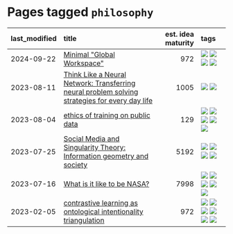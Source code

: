 # Pages tagged `philosophy`

|last_modified|title|est. idea maturity|tags
|:---|:---|---:|:---|
|2024-09-22|[Minimal "Global Workspace"](../pubsub_for_gwt.md)|972|[![](https://img.shields.io/badge/tag-agentic-71e862)](../tags/agentic.md) [![](https://img.shields.io/badge/tag-experimental-7c795e)](../tags/experimental.md) [![](https://img.shields.io/badge/tag-open_source-deeba9)](../tags/open_source.md) [![](https://img.shields.io/badge/tag-philosophy-36f98)](../tags/philosophy.md)|
|2023-08-11|[Think Like a Neural Network: Transferring neural problem solving strategies for every day life](../think_like_an_ann.md)|1005|[![](https://img.shields.io/badge/tag-philosophy-36f98)](../tags/philosophy.md) [![](https://img.shields.io/badge/tag-publication-98b52b)](../tags/publication.md)|
|2023-08-04|[ethics of training on public data](../ethics_of_public_data.md)|129|[![](https://img.shields.io/badge/tag-ai_ethics-1661bc)](../tags/ai_ethics.md) [![](https://img.shields.io/badge/tag-ethics-296bb1)](../tags/ethics.md) [![](https://img.shields.io/badge/tag-fair_use-606780)](../tags/fair_use.md) [![](https://img.shields.io/badge/tag-philosophy-36f98)](../tags/philosophy.md) [![](https://img.shields.io/badge/tag-remix_culture-9a9fc4)](../tags/remix_culture.md)|
|2023-07-25|[Social Media and Singularity Theory: Information geometry and society](../social_singularities.md)|5192|[![](https://img.shields.io/badge/tag-alignment-e168be)](../tags/alignment.md) [![](https://img.shields.io/badge/tag-information_geometry-4377c4)](../tags/information_geometry.md) [![](https://img.shields.io/badge/tag-philosophy-36f98)](../tags/philosophy.md) [![](https://img.shields.io/badge/tag-publication-98b52b)](../tags/publication.md)|
|2023-07-16|[What is it like to be NASA?](../what_is_it_like_to_be_nasa.md)|7998|[![](https://img.shields.io/badge/tag-disunity_of_identity-418eb4)](../tags/disunity_of_identity.md) [![](https://img.shields.io/badge/tag-organization_as_entity-a3de36)](../tags/organization_as_entity.md) [![](https://img.shields.io/badge/tag-philosophy-36f98)](../tags/philosophy.md) [![](https://img.shields.io/badge/tag-society_of_mind-926797)](../tags/society_of_mind.md) [![](https://img.shields.io/badge/tag-theory_of_mind-3c7f53)](../tags/theory_of_mind.md)|
|2023-02-05|[contrastive learning as ontological intentionality triangulation](../contrastive_learning_as_ontological_intentionality_triangulation.md)|972|[![](https://img.shields.io/badge/tag-meta-96f12e)](../tags/meta.md) [![](https://img.shields.io/badge/tag-philosophy-36f98)](../tags/philosophy.md) [![](https://img.shields.io/badge/tag-semiotics-7fafe1)](../tags/semiotics.md) [![](https://img.shields.io/badge/tag-synesthesia-7385b0)](../tags/synesthesia.md) [![](https://img.shields.io/badge/tag-theory-539c8)](../tags/theory.md) [![](https://img.shields.io/badge/tag-wip-97a75e)](../tags/wip.md)|